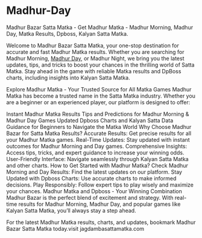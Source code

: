 # Madhur-Day
Madhur Bazar Satta Matka - Get Madhur Matka - Madhur Morning, Madhur Day, Matka Results, Dpboss, Kalyan Satta Matka.

Welcome to Madhur Bazar Satta Matka, your one-stop destination for accurate and fast Madhur Matka results. Whether you are searching for Madhur Morning, <a href="https://jagdambasattamatka.com/">Madhur Day</a>, or Madhur Night, we bring you the latest updates, tips, and tricks to boost your chances in the thrilling world of Satta Matka. Stay ahead in the game with reliable Matka results and DpBoss charts, including insights into Kalyan Satta Matka.

Explore Madhur Matka - Your Trusted Source for All Matka Games
Madhur Matka has become a trusted name in the Satta Matka industry. Whether you are a beginner or an experienced player, our platform is designed to offer:

Instant Madhur Matka Results
Tips and Predictions for Madhur Morning & Madhur Day Games
Updated Dpboss Charts and Kalyan Satta Data
Guidance for Beginners to Navigate the Matka World
Why Choose Madhur Bazar for Satta Matka Results?
Accurate Results: Get precise results for all your Madhur Matka games.
Real-Time Updates: Stay updated with instant outcomes for Madhur Morning and Day games.
Comprehensive Insights: Access tips, tricks, and expert guidance to increase your winning odds.
User-Friendly Interface: Navigate seamlessly through Kalyan Satta Matka and other charts.
How to Get Started with Madhur Matka?
Check Madhur Morning and Day Results: Find the latest updates on our platform.
Stay Updated with Dpboss Charts: Use accurate charts to make informed decisions.
Play Responsibly: Follow expert tips to play wisely and maximize your chances.
Madhur Matka and Dpboss - Your Winning Combination
Madhur Bazar is the perfect blend of excitement and strategy. With real-time results for Madhur Morning, Madhur Day, and popular games like Kalyan Satta Matka, you’ll always stay a step ahead.

For the latest Madhur Matka results, charts, and updates, bookmark Madhur Bazar Satta Matka today.visit jagdambasattamatka.com

